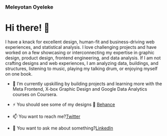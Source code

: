 ### Meleyotan Oyeleke

<!--
**Meleyotan/Meleyotan** is a ✨ _special_ ✨ repository because its `README.md` (this file) appears on your GitHub profile.

Here are some ideas to get you started:

- 🔭 I’m currently working on ...
- 🌱 I’m currently learning ...
- 👯 I’m looking to collaborate on ...
- 🤔 I’m looking for help with ...
- 💬 Ask me about ...
- 📫 How to reach me: ...
- 😄 Pronouns: ...
- ⚡ Fun fact: ...
-->

# Hi there! 👋
<p> I have a knack for excellent design, human-fit and business-driving web experiences, and statistical analysis. I love challenging projects and have worked on a few showcasing or interconnecting my expertise in graphic design, product design, frontend engineering, and data analysis.
If I am not crafting designs and web experiences, I am analyzing data, buildings, and structures, listening to music, playing my talking drum, or enjoying myself on one book.

- 🌱 I’m currently upskilling by building projects and learning more with the Meta Frontend, X-box Graphic Design and Google Data Analytics courses on Coursera.

- ⚡ You should see some of my designs 🔗 <a href="https://behance.net/oyelekemeleyot">Behance</a>

- 📫 You want to reach me?<a href="http://twitter.com/MeleyotanO">Twitter</a>
  
- 💬 You want to ask me about something?<a href="http://linkedin.com/meleyotan%20oyeleke">LinkedIn</a>



